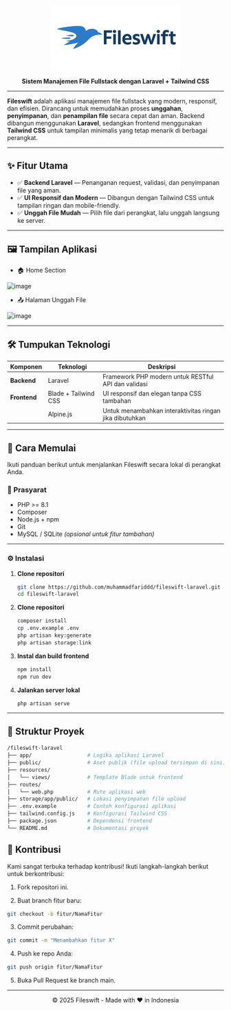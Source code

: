 <p align="center">
  <img src="https://github.com/muhammadfariddd/Fileswift/blob/master/public/images/logo-new.png" alt="Fileswift Logo" width="300">
</p>
<p align="center"><strong>Sistem Manajemen File Fullstack dengan Laravel + Tailwind CSS</strong></p>

---

**Fileswift** adalah aplikasi manajemen file fullstack yang modern, responsif, dan efisien. Dirancang untuk memudahkan proses **unggahan**, **penyimpanan**, dan **penampilan file** secara cepat dan aman. Backend dibangun menggunakan **Laravel**, sedangkan frontend menggunakan **Tailwind CSS** untuk tampilan minimalis yang tetap menarik di berbagai perangkat.

---

## ✨ Fitur Utama

- ✅ **Backend Laravel** — Penanganan request, validasi, dan penyimpanan file yang aman.
- ✅ **UI Responsif dan Modern** — Dibangun dengan Tailwind CSS untuk tampilan ringan dan mobile-friendly.
- ✅ **Unggah File Mudah** — Pilih file dari perangkat, lalu unggah langsung ke server.

---

## 🖼️ Tampilan Aplikasi

- 🏠 Home Section
  
![image](https://github.com/user-attachments/assets/9d467731-968f-43d9-ba27-9a5a96fe2110)

- 📤 Halaman Unggah File
  
![image](https://github.com/user-attachments/assets/fc5c1dde-9daa-4d37-8c9f-e9a2588962e6)

---

## 🛠️ Tumpukan Teknologi

| Komponen   | Teknologi           | Deskripsi                                                  |
|------------|---------------------|-------------------------------------------------------------|
| **Backend** | Laravel             | Framework PHP modern untuk RESTful API dan validasi        |
| **Frontend** | Blade + Tailwind CSS | UI responsif dan elegan tanpa CSS tambahan                |
|            | Alpine.js | Untuk menambahkan interaktivitas ringan jika dibutuhkan |

---

## 🚀 Cara Memulai

Ikuti panduan berikut untuk menjalankan Fileswift secara lokal di perangkat Anda.

### 🧾 Prasyarat

- PHP >= 8.1
- Composer
- Node.js + npm
- Git
- MySQL / SQLite *(opsional untuk fitur tambahan)*

---

### ⚙️ Instalasi

1. **Clone repositori**
   ```bash
   git clone https://github.com/muhammadfariddd/fileswift-laravel.git
   cd fileswift-laravel
   ```

2. **Clone repositori**
   ```bash
   composer install
   cp .env.example .env
   php artisan key:generate
   php artisan storage:link
   ```
   
3. **Instal dan build frontend**
   ```bash
   npm install
   npm run dev
   ```

4. **Jalankan server lokal**
   ```bash
   php artisan serve
   ```

---

## 📂 Struktur Proyek

```bash
/fileswift-laravel
├── app/                  # Logika aplikasi Laravel
├── public/               # Aset publik (file upload tersimpan di sini)
├── resources/
│   └── views/            # Template Blade untuk frontend
├── routes/
│   └── web.php           # Rute aplikasi web
├── storage/app/public/   # Lokasi penyimpanan file upload
├── .env.example          # Contoh konfigurasi aplikasi
├── tailwind.config.js    # Konfigurasi Tailwind CSS
├── package.json          # Dependensi frontend
└── README.md             # Dokumentasi proyek
```

## 🤝 Kontribusi
Kami sangat terbuka terhadap kontribusi! Ikuti langkah-langkah berikut untuk berkontribusi:

1. Fork repositori ini.

2. Buat branch fitur baru:
```bash
git checkout -b fitur/NamaFitur
```

3. Commit perubahan:
```bash
git commit -m "Menambahkan fitur X"
```

4. Push ke repo Anda:
```bash
git push origin fitur/NamaFitur
```

5. Buka Pull Request ke branch main.

---


<p align="center">© 2025 Fileswift - Made with ❤️ in Indonesia</p> 
